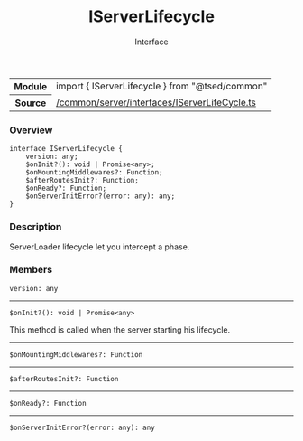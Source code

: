 
<header class="symbol-info-header"><h1 id="iserverlifecycle">IServerLifecycle</h1><label class="symbol-info-type-label interface">Interface</label></header>
<!-- summary -->
<section class="symbol-info"><table class="is-full-width"><tbody><tr><th>Module</th><td><div class="lang-typescript"><span class="token keyword">import</span> { IServerLifecycle }&nbsp;<span class="token keyword">from</span>&nbsp;<span class="token string">"@tsed/common"</span></div></td></tr><tr><th>Source</th><td><a href="https://github.com/Romakita/ts-express-decorators/blob/v4.13.3/src//common/server/interfaces/IServerLifeCycle.ts#L0-L0">/common/server/interfaces/IServerLifeCycle.ts</a></td></tr></tbody></table></section>
<!-- overview -->


### Overview


<pre><code class="typescript-lang "><span class="token keyword">interface</span> IServerLifecycle <span class="token punctuation">{</span>
    version<span class="token punctuation">:</span> <span class="token keyword">any</span><span class="token punctuation">;</span>
    $onInit?<span class="token punctuation">(</span><span class="token punctuation">)</span><span class="token punctuation">:</span> <span class="token keyword">void</span> | Promise<<span class="token keyword">any</span>><span class="token punctuation">;</span>
    $onMountingMiddlewares?<span class="token punctuation">:</span> Function<span class="token punctuation">;</span>
    $afterRoutesInit?<span class="token punctuation">:</span> Function<span class="token punctuation">;</span>
    $onReady?<span class="token punctuation">:</span> Function<span class="token punctuation">;</span>
    $onServerInitError?<span class="token punctuation">(</span>error<span class="token punctuation">:</span> <span class="token keyword">any</span><span class="token punctuation">)</span><span class="token punctuation">:</span> <span class="token keyword">any</span><span class="token punctuation">;</span>
<span class="token punctuation">}</span></code></pre>


<!-- Parameters -->

<!-- Description -->


### Description

ServerLoader lifecycle let you intercept a phase.

<!-- Members -->







### Members



<div class="method-overview">
<pre><code class="typescript-lang ">version<span class="token punctuation">:</span> <span class="token keyword">any</span></code></pre>
</div>




<hr/>



<div class="method-overview">
<pre><code class="typescript-lang ">$onInit?<span class="token punctuation">(</span><span class="token punctuation">)</span><span class="token punctuation">:</span> <span class="token keyword">void</span> | Promise<<span class="token keyword">any</span>></code></pre>
</div>


This method is called when the server starting his lifecycle.



<hr/>



<div class="method-overview">
<pre><code class="typescript-lang ">$onMountingMiddlewares?<span class="token punctuation">:</span> Function</code></pre>
</div>




<hr/>



<div class="method-overview">
<pre><code class="typescript-lang ">$afterRoutesInit?<span class="token punctuation">:</span> Function</code></pre>
</div>




<hr/>



<div class="method-overview">
<pre><code class="typescript-lang ">$onReady?<span class="token punctuation">:</span> Function</code></pre>
</div>




<hr/>



<div class="method-overview">
<pre><code class="typescript-lang ">$onServerInitError?<span class="token punctuation">(</span>error<span class="token punctuation">:</span> <span class="token keyword">any</span><span class="token punctuation">)</span><span class="token punctuation">:</span> <span class="token keyword">any</span></code></pre>
</div>








